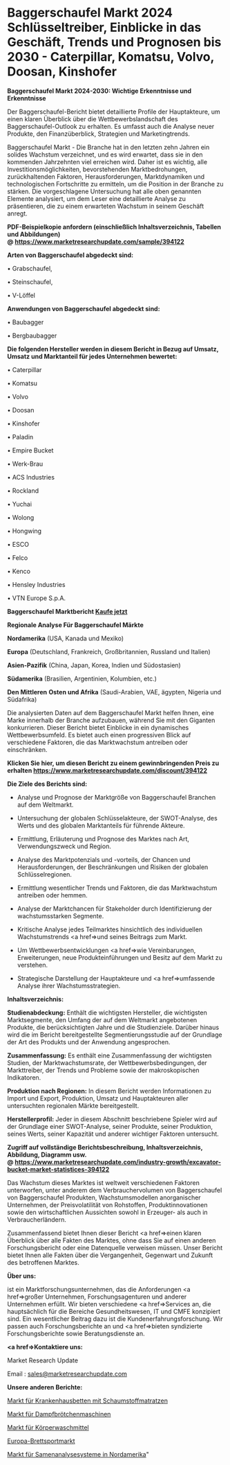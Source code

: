 # Baggerschaufel Markt 2024 Schlüsseltreiber, Einblicke in das Geschäft, Trends und Prognosen bis 2030 - Caterpillar, Komatsu, Volvo, Doosan, Kinshofer

<strong>Baggerschaufel Markt 2024-2030: Wichtige Erkenntnisse und Erkenntnisse</strong>

Der Baggerschaufel-Bericht bietet detaillierte Profile der Hauptakteure, um einen klaren Überblick über die Wettbewerbslandschaft des Baggerschaufel-Outlook zu erhalten. Es umfasst auch die Analyse neuer Produkte, den Finanzüberblick, Strategien und Marketingtrends.

Baggerschaufel Markt - Die Branche hat in den letzten zehn Jahren ein solides Wachstum verzeichnet, und es wird erwartet, dass sie in den kommenden Jahrzehnten viel erreichen wird. Daher ist es wichtig, alle Investitionsmöglichkeiten, bevorstehenden Marktbedrohungen, zurückhaltenden Faktoren, Herausforderungen, Marktdynamiken und technologischen Fortschritte zu ermitteln, um die Position in der Branche zu stärken. Die vorgeschlagene Untersuchung hat alle oben genannten Elemente analysiert, um dem Leser eine detaillierte Analyse zu präsentieren, die zu einem erwarteten Wachstum in seinem Geschäft anregt.

<strong><b>PDF-Beispielkopie anfordern (einschließlich Inhaltsverzeichnis, Tabellen und Abbildungen) @ </b></strong><strong><a href=https://www.marketresearchupdate.com/sample/394122><strong>https://www.marketresearchupdate.com/sample/394122</u></a></strong></strong>

<strong>Arten von Baggerschaufel abgedeckt sind:</strong>

• Grabschaufel,

• Steinschaufel,

• V-Löffel

<strong>Anwendungen von Baggerschaufel abgedeckt sind:</strong>

• Baubagger

• Bergbaubagger

<strong>Die folgenden Hersteller werden in diesem Bericht in Bezug auf Umsatz, Umsatz und Marktanteil für jedes Unternehmen bewertet:</strong>

• Caterpillar

• Komatsu

• Volvo

• Doosan

• Kinshofer

• Paladin

• Empire Bucket

• Werk-Brau

• ACS Industries

• Rockland

• Yuchai

• Wolong

• Hongwing

• ESCO

• Felco

• Kenco

• Hensley Industries

• VTN Europe S.p.A.

<strong>Baggerschaufel Marktbericht <a href=https://www.marketresearchupdate.com/buynow/394122>Kaufe jetzt</a></strong>

<strong>Regionale Analyse Für Baggerschaufel Märkte</strong>

<strong>Nordamerika</strong> (USA, Kanada und Mexiko)

<strong>Europa</strong> (Deutschland, Frankreich, Großbritannien, Russland und Italien)

<strong>Asien-Pazifik</strong> (China, Japan, Korea, Indien und Südostasien)

<strong>Südamerika</strong> (Brasilien, Argentinien, Kolumbien, etc.)

<strong>Den Mittleren</strong> <strong>Osten und Afrika</strong> (Saudi-Arabien, VAE, ägypten, Nigeria und Südafrika)

Die analysierten Daten auf dem Baggerschaufel Markt helfen Ihnen, eine Marke innerhalb der Branche aufzubauen, während Sie mit den Giganten konkurrieren. Dieser Bericht bietet Einblicke in ein dynamisches Wettbewerbsumfeld. Es bietet auch einen progressiven Blick auf verschiedene Faktoren, die das Marktwachstum antreiben oder einschränken.

<strong>Klicken Sie hier, um diesen Bericht zu einem gewinnbringenden Preis zu erhalten
</strong><strong><a href=https://www.marketresearchupdate.com/discount/394122>https://www.marketresearchupdate.com/discount/394122</b></u></strong></a>

<strong>Die Ziele des Berichts sind:</strong>

- Analyse und Prognose der Marktgröße von Baggerschaufel Branchen auf dem Weltmarkt.

- Untersuchung der globalen Schlüsselakteure, der SWOT-Analyse, des Werts und des globalen Marktanteils für führende Akteure.

- Ermittlung, Erläuterung und Prognose des Marktes nach Art, Verwendungszweck und Region.

- Analyse des Marktpotenzials und -vorteils, der Chancen und Herausforderungen, der Beschränkungen und Risiken der globalen Schlüsselregionen.

- Ermittlung wesentlicher Trends und Faktoren, die das Marktwachstum antreiben oder hemmen.

- Analyse der Marktchancen für Stakeholder durch Identifizierung der wachstumsstarken Segmente.

- Kritische Analyse jedes Teilmarktes hinsichtlich des individuellen Wachstumstrends <a href=>und</a> seines Beitrags zum Markt.

- Um Wettbewerbsentwicklungen <a href=>wie</a> Vereinbarungen, Erweiterungen, neue Produkteinführungen und Besitz auf dem Markt zu verstehen.

- Strategische Darstellung der Hauptakteure und <a href=>umfas</a>sende Analyse ihrer Wachstumsstrategien.

<strong>Inhaltsverzeichnis:</strong>

<strong>Studienabdeckung:</strong> Enthält die wichtigsten Hersteller, die wichtigsten Marktsegmente, den Umfang der auf dem Weltmarkt angebotenen Produkte, die berücksichtigten Jahre und die Studienziele. Darüber hinaus wird die im Bericht bereitgestellte Segmentierungsstudie auf der Grundlage der Art des Produkts und der Anwendung angesprochen.

<strong>Zusammenfassung:</strong> Es enthält eine Zusammenfassung der wichtigsten Studien, der Marktwachstumsrate, der Wettbewerbsbedingungen, der Markttreiber, der Trends und Probleme sowie der makroskopischen Indikatoren.

<strong>Produktion nach Regionen:</strong> In diesem Bericht werden Informationen zu Import und Export, Produktion, Umsatz und Hauptakteuren aller untersuchten regionalen Märkte bereitgestellt.

<strong>Herstellerprofil:</strong> Jeder in diesem Abschnitt beschriebene Spieler wird auf der Grundlage einer SWOT-Analyse, seiner Produkte, seiner Produktion, seines Werts, seiner Kapazität und anderer wichtiger Faktoren untersucht.

<strong><b>Zugriff auf vollständige Berichtsbeschreibung, Inhaltsverzeichnis, Abbildung, Diagramm usw. @ </b></strong><strong><a href=https://www.marketresearchupdate.com/industry-growth/excavator-bucket-market-statistices-394122>https://www.marketresearchupdate.com/industry-growth/excavator-bucket-market-statistices-394122</a></strong>

Das Wachstum dieses Marktes ist weltweit verschiedenen Faktoren unterworfen, unter anderem dem Verbrauchervolumen von Baggerschaufel von Baggerschaufel Produkten, Wachstumsmodellen anorganischer Unternehmen, der Preisvolatilität von Rohstoffen, Produktinnovationen sowie den wirtschaftlichen Aussichten sowohl in Erzeuger- als auch in Verbraucherländern.

Zusammenfassend bietet Ihnen dieser Bericht <a href=>einen</a> klaren Überblick über alle Fakten des Marktes, ohne dass Sie auf einen anderen Forschungsbericht oder eine Datenquelle verweisen müssen. Unser Bericht bietet Ihnen alle Fakten über die Vergangenheit, Gegenwart und Zukunft des betroffenen Marktes.

<strong>Über uns:</strong>

 ist ein Marktforschungsunternehmen, das die Anforderungen <a href=>großer</a> Unternehmen, Forschungsagenturen und anderer Unternehmen erfüllt. Wir bieten verschiedene <a href=>Services</a> an, die hauptsächlich für die Bereiche Gesundheitswesen, IT und CMFE konzipiert sind. Ein wesentlicher Beitrag dazu ist die Kundenerfahrungsforschung. Wir passen auch Forschungsberichte an und <a href=>bieten</a> syndizierte Forschungsberichte sowie Beratungsdienste an.

<strong><a href=>Kontaktiere uns:</a></strong>

Market Research Update

Email : sales@marketresearchupdate.com

<strong>Unsere anderen Berichte:</strong>

<a href=https://www.linkedin.com/pulse/foam-mattress-hospital-bed-market-size-growth>Markt für Krankenhausbetten mit Schaumstoffmatratzen</a>

<a href=https://www.linkedin.com/pulse/steamed-buns-machine-market-2023-analysis-growth>Markt für Dampfbrötchenmaschinen</a>

<a href=https://www.linkedin.com/pulse/body-wash-market-research-report-reveals-explosive>Markt für Körperwaschmittel</a>

<a href=https://www.linkedin.com/pulse/europe-board-sport-market-analysis-2023-size>Europa-Brettsportmarkt</a>

<a href=https://www.linkedin.com/pulse/north-america-semen-analysis-systems-market>Markt für Samenanalysesysteme in Nordamerika</a>"
